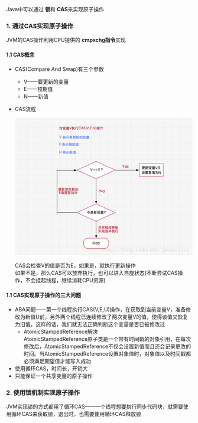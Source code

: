 Java中可以通过 **锁**和 **CAS**来实现原子操作

### 1. 通过CAS实现原子操作

JVM的CAS操作利用CPU提供的 **cmpxchg指令**实现

#### 1.1 CAS概念

* CAS(Compare And Swap)有三个参数
  
  * V——要更新的变量
  * E——预期值
  * N——新值  

* CAS流程
  
  ![alt 属性文本](p/img_9.png)
  
  CAS会检查V的值是否为E，如果是，就执行更新操作  
  如果不是，那么CAS可以放弃执行，也可以进入自旋状态(不断尝试CAS操作，不会挂起线程，继续消耗CPU资源)

#### 1.1 CAS实现原子操作的三大问题

* ABA问题——第一个线程执行CAS(V,E,U)操作，在获取到当前变量V，准备修改为新值U前，另外两个线程已连续修改了两次变量V的值，使得该值又恢复为旧值，这样的话，我们就无法正确判断这个变量是否已被修改过 
  * AtomicStampedReference解决    
    AtomicStampedReference原子类是一个带有时间戳的对象引用，在每次修改后，AtomicStampedReference不仅会设置新值而且还会记录更改的时间。当AtomicStampedReference设置对象值时，对象值以及时间戳都必须满足期望值才能写入成功 
* 使用循环CAS，时间长，开销大
* 只能保证一个共享变量的原子操作

### 2. 使用锁机制实现原子操作

JVM实现锁的方式都用了循环CAS——一个线程想要执行同步代码块，就需要使用循环CAS来获取锁，退出时，也需要使用循环CAS释放锁
